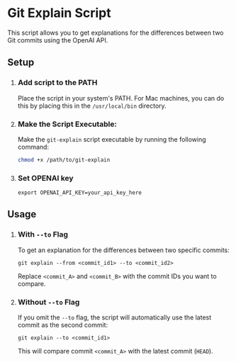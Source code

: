 
# Git Explain Script

This script allows you to get explanations for the differences between two Git commits using the OpenAI API.

## Setup
1.  ### Add script to the PATH
	Place the script in your system's PATH. For Mac machines, you can do this by placing this in the `/usr/local/bin` directory.

2. ### Make the Script Executable:
   Make the `git-explain` script executable by running the following command:

   ```bash
   chmod +x /path/to/git-explain

3. ### Set OPENAI key
	`export OPENAI_API_KEY=your_api_key_here`

## Usage
1. ### With `--to` Flag
	To get an explanation for the differences between two specific commits:
	
	`git explain --from <commit_id1> --to <commit_id2>`
	
	Replace `<commit_A>` and `<commit_B>` with the commit IDs you want to compare.
2. ### Without `--to` Flag
	If you omit the `--to` flag, the script will automatically use the latest commit as the second commit:

	`git explain --to <commit_id1>`

	This will compare commit `<commit_A>` with the latest commit (`HEAD`).
	

